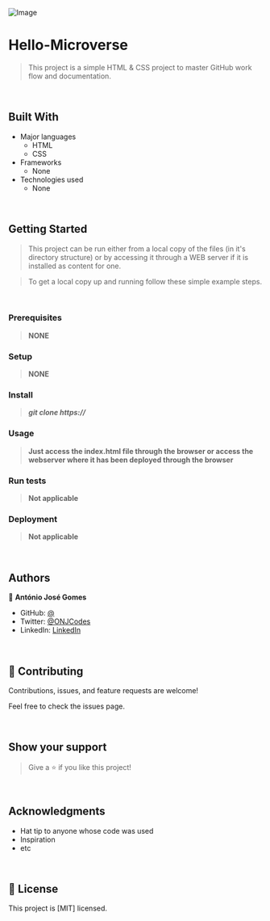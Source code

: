 ![Image](https://img.shields.io/badge/Microverse-blueviolet)
# Hello-Microverse
> This project is a simple HTML & CSS project to master GitHub work flow and documentation.
<br/>

## Built With

- Major languages
    - HTML
    - CSS
- Frameworks
    - None
- Technologies used
    - None
<br/>

## Getting Started

> This project can be run either from a local copy of the files (in it's directory structure) or by accessing it through a WEB server if it is installed as content for one.

 
> To get a local copy up and running follow these simple example steps.

<br/>

### Prerequisites

> **NONE**

### Setup

> **NONE**

### Install

> ***git clone https://***

### Usage

> **Just access the index.html file through the browser or access the webserver where it has been deployed through the browser**

### Run tests

> **Not applicable**

### Deployment

> **Not applicable**

<br/>

## Authors

&#x1f464; **Ant&oacute;nio Jos&eacute; Gomes**

- GitHub: [@]()
- Twitter: [@ONJCodes](https://twitter.com/ONJCodes)
- LinkedIn: [LinkedIn](https://www.linkedin.com/in/o-n-joseph-ba8425147/)

<br/>

## &#x1f91d; Contributing

Contributions, issues, and feature requests are welcome!

Feel free to check the issues page<!--[issues page](../../issues/)-->.

<br/>

## Show your support

> Give a &#x2B50; if you like this project!

<br/>

## Acknowledgments

- Hat tip to anyone whose code was used
- Inspiration
- etc

<br/>

## &#x1F4DD; License

This project is [MIT] licensed.
